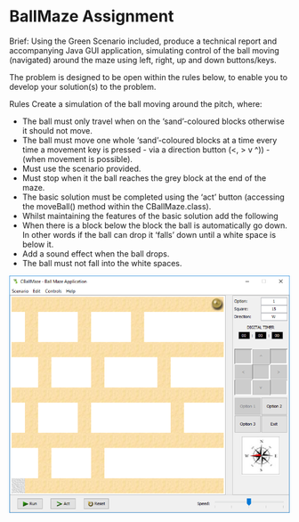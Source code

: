 # BallMaze Assignment
Brief:
Using the Green Scenario included, produce a technical report and accompanying Java GUI application, simulating control of the ball moving (navigated) around the maze using left, right, up and down buttons/keys.

The problem is designed to be open within the rules below, to enable you to develop your solution(s) to the problem.

Rules Create a simulation of the ball moving around the pitch, where:
*	The ball must only travel when on the ‘sand’-coloured blocks otherwise it should not move.
*	The ball must move one whole ‘sand’-coloured blocks at a time every time a movement key is pressed - via a direction button (<, > v ^)) - (when movement is possible). 
*	Must use the scenario provided.
*	Must stop when it the ball reaches the grey block at the end of the maze.
*	The basic solution must be completed using the ‘act’ button (accessing the moveBall() method within the CBallMaze.class).
*	Whilst maintaining the features of the basic solution add the following
*	When there is a block below the block the ball is automatically go down. In other words if the ball can drop it ‘falls’ down until a white space is below it.
*	Add a sound effect when the ball drops.
*	The ball must not fall into the white spaces.


![Maze game layout](layout.png)
